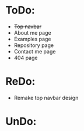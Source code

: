 # ToDo:

- ~~Top navbar~~
- About me page
- Examples page
- Repository page
- Contact me page
- 404 page

# ReDo:

- Remake top navbar design

# UnDo:
